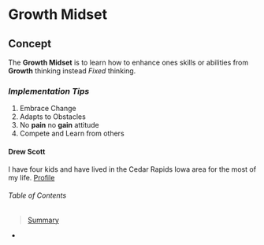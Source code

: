# Growth Midset
## Concept
The **Growth Midset** is to learn how to enhance ones skills or abilities from **Growth** thinking instead *Fixed* thinking.
### ***Implementation Tips***
  1. Embrace Change
  2. Adapts to Obstacles
  3. No **pain** no **gain** attitude
  4. Compete and Learn from others
#### Drew Scott
I have four kids and have lived in the Cedar Rapids Iowa area for the most of my life.
[Profile](https://github.com/ascott3312)
###### Table of Contents
  >[Summary](README1.md)
  >
   - 
